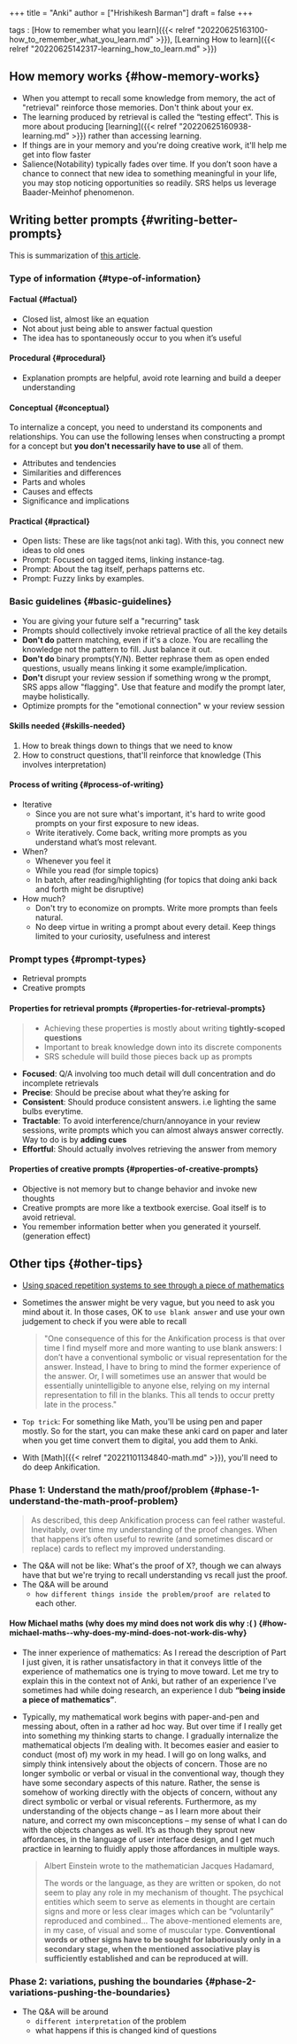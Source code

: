 +++
title = "Anki"
author = ["Hrishikesh Barman"]
draft = false
+++

tags
: [How to remember what you learn]({{< relref "20220625163100-how_to_remember_what_you_learn.md" >}}), [Learning How to learn]({{< relref "20220625142317-learning_how_to_learn.md" >}})


## How memory works {#how-memory-works}

-   When you attempt to recall some knowledge from memory, the act of "retrieval" reinforce those memories. Don't think about your ex.
-   The learning produced by retrieval is called the “testing effect”. This is more about producing [learning]({{< relref "20220625160938-learning.md" >}}) rather than accessing learning.
-   If things are in your memory and you're doing creative work, it'll help me get into flow faster
-   Salience(Notability) typically fades over time. If you don’t soon have a chance to connect that new idea to something meaningful in your life, you may stop noticing opportunities so readily. SRS helps us leverage Baader-Meinhof phenomenon.


## Writing better prompts {#writing-better-prompts}

This is summarization of [this article](https://andymatuschak.org/prompts/).


### Type of information {#type-of-information}


#### Factual {#factual}

-   Closed list, almost like an equation
-   Not about just being able to answer factual question
-   The idea has to spontaneously occur to you when it’s useful


#### Procedural {#procedural}

-   Explanation prompts are helpful, avoid rote learning and build a deeper understanding


#### Conceptual {#conceptual}

To internalize a concept, you need to understand its components and relationships. You can use the following lenses when constructing a prompt for a concept but **you don't necessarily have to use** all of them.

-   Attributes and tendencies
-   Similarities and differences
-   Parts and wholes
-   Causes and effects
-   Significance and implications


#### Practical {#practical}

-   Open lists: These are like tags(not anki tag). With this, you connect new ideas to old ones
-   Prompt: Focused on tagged items, linking instance-tag.
-   Prompt: About the tag itself, perhaps patterns etc.
-   Prompt: Fuzzy links by examples.


### Basic guidelines {#basic-guidelines}

-   You are giving your future self a "recurring" task
-   Prompts should collectively invoke retrieval practice of all the key details
-   **Don't do** pattern matching, even if it's a cloze. You are recalling the knowledge not the pattern to fill. Just balance it out.
-   **Don't do** binary prompts(Y/N). Better rephrase them as open ended questions, usually means linking it some example/implication.
-   **Don't** disrupt your review session if something wrong w the prompt, SRS apps allow "flagging". Use that feature and modify the prompt later, maybe holistically.
-   Optimize prompts for the "emotional connection" w your review session


#### Skills needed {#skills-needed}

1.  How to break things down to things that we need to know
2.  How to construct questions, that'll reinforce that knowledge (This involves interpretation)


#### Process of writing {#process-of-writing}

-   Iterative
    -   Since you are not sure what's important, it's hard to write good prompts on your first exposure to new ideas.
    -   Write iteratively. Come back, writing more prompts as you understand what’s most relevant.
-   When?
    -   Whenever you feel it
    -   While you read (for simple topics)
    -   In batch, after reading/highlighting (for topics that doing anki back and forth might be disruptive)
-   How much?
    -   Don't try to economize on prompts. Write more prompts than feels natural.
    -   No deep virtue in writing a prompt about every detail. Keep things limited to your curiosity, usefulness and interest


### Prompt types {#prompt-types}

-   Retrieval prompts
-   Creative prompts


#### Properties for retrieval prompts {#properties-for-retrieval-prompts}

<div class="warning small-text">

> -   Achieving these properties is mostly about writing **tightly-scoped questions**
> -   Important to break knowledge down into its discrete components
> -   SRS schedule will build those pieces back up as prompts
</div>

-   **Focused**: Q/A involving too much detail will dull concentration and do incomplete retrievals
-   **Precise**: Should be precise about what they’re asking for
-   **Consistent**: Should produce consistent answers. i.e lighting the same bulbs everytime.
-   **Tractable**: To avoid interference/churn/annoyance in your review sessions, write prompts which you can almost always answer correctly. Way to do is by **adding cues**
-   **Effortful**: Should actually involves retrieving the answer from memory


#### Properties of creative prompts {#properties-of-creative-prompts}

-   Objective is not memory but to change behavior and invoke new thoughts
-   Creative prompts are more like a textbook exercise. Goal itself is to avoid retrieval.
-   You remember information better when you generated it yourself. (generation effect)


## Other tips {#other-tips}

-   [Using spaced repetition systems to see through a piece of mathematics](https://cognitivemedium.com/srs-mathematics)
-   Sometimes the answer might be very vague, but you need to ask you mind about it. In those cases, OK to `use blank answer` and use your own judgement to check if you were able to recall

    > "One consequence of this for the Ankification process is that over time I find myself more and more wanting to use blank answers: I don’t have a conventional symbolic or visual representation for the answer. Instead, I have to bring to mind the former experience of the answer. Or, I will sometimes use an answer that would be essentially unintelligible to anyone else, relying on my internal representation to fill in the blanks. This all tends to occur pretty late in the process."
-   `Top trick`: For something like Math, you'll be using pen and paper mostly. So for the start, you can make these anki card on paper and later when you get time convert them to digital, you add them to Anki.
-   With [Math]({{< relref "20221101134840-math.md" >}}), you'll need to do deep Ankification.


### Phase 1: Understand the math/proof/problem {#phase-1-understand-the-math-proof-problem}

> As described, this deep Ankification process can feel rather wasteful. Inevitably, over time my understanding of the proof changes. When that happens it’s often useful to rewrite (and sometimes discard or replace) cards to reflect my improved understanding.

-   The Q&amp;A will not be like: What's the proof of X?, though we can always have that but we're trying to recall understanding vs recall just the proof.
-   The Q&amp;A will be around
    -   `how different things inside the problem/proof are related` to each other.


#### How Michael maths (why does my mind does not work dis why :( ) {#how-michael-maths--why-does-my-mind-does-not-work-dis-why}

-   The inner experience of mathematics: As I reread the description of Part I just given, it is rather unsatisfactory in that it conveys little of the experience of mathematics one is trying to move toward. Let me try to explain this in the context not of Anki, but rather of an experience I’ve sometimes had while doing research, an experience I dub **“being inside a piece of mathematics”**.
-   Typically, my mathematical work begins with paper-and-pen and messing about, often in a rather ad hoc way. But over time if I really get into something my thinking starts to change. I gradually internalize the mathematical objects I’m dealing with. It becomes easier and easier to conduct (most of) my work in my head. I will go on long walks, and simply think intensively about the objects of concern. Those are no longer symbolic or verbal or visual in the conventional way, though they have some secondary aspects of this nature. Rather, the sense is somehow of working directly with the objects of concern, without any direct symbolic or verbal or visual referents. Furthermore, as my understanding of the objects change – as I learn more about their nature, and correct my own misconceptions – my sense of what I can do with the objects changes as well. It’s as though they sprout new affordances, in the language of user interface design, and I get much practice in learning to fluidly apply those affordances in multiple ways.

    > Albert Einstein wrote to the mathematician Jacques Hadamard,
    >
    > The words or the language, as they are written or spoken, do not seem to play any role in my mechanism of thought. The psychical entities which seem to serve as elements in thought are certain signs and more or less clear images which can be “voluntarily” reproduced and combined… The above-mentioned elements are, in my case, of visual and some of muscular type. **Conventional words or other signs have to be sought for laboriously only in a secondary stage, when the mentioned associative play is sufficiently established and can be reproduced at will.**


### Phase 2: variations, pushing the boundaries {#phase-2-variations-pushing-the-boundaries}

-   The Q&amp;A will be around
    -   `different interpretation` of the problem
    -   what happens if this is changed kind of questions
